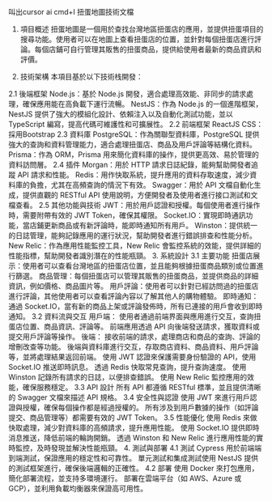 叫出cursor ai cmd+I
扭蛋地圖技術文檔
1. 項目概述
扭蛋地圖是一個用於查找台灣地區扭蛋店的應用，並提供扭蛋項目的搜尋功能。使用者可以在地圖上查看扭蛋店的位置，並針對每個扭蛋店進行評論。每個店鋪可自行管理其販售的扭蛋商品，提供給使用者最新的商品資訊和評價。

2. 技術架構
本項目基於以下技術栈開發：

2.1 後端框架
Node.js：基於 Node.js 開發，適合處理高效能、非同步的請求處理，確保應用能在高負載下運行流暢。
NestJS：作為 Node.js 的一個進階框架，NestJS 提供了強大的模組化設計、依賴注入以及自動化測試功能，並以 TypeScript 編寫，提高代碼可維護性和可擴展性。
2.2 前端框架
ReactJS
CSS：採用Bootstrap
2.3 資料庫
PostgreSQL：作為關聯型資料庫，PostgreSQL 提供強大的查詢和資料管理能力，適合處理扭蛋店、商品及用戶評論等結構化資料。
Prisma：作為 ORM，Prisma 用來簡化資料庫的操作，提供更高效、易於管理的資料訪問層。
2.4 插件
Morgan：用於 HTTP 請求日誌紀錄，能夠幫助開發者追蹤 API 請求和性能。
Redis：用作快取系統，提升應用的資料存取速度，減少資料庫的負擔，尤其在高頻查詢的情況下有效。
Swagger：用於 API 文檔自動化生成，提供直觀的 RESTful API 使用說明，方便開發者及使用者進行接口測試和文檔查看。
2.5 其他功能與技術
JWT：用於用戶認證和授權。每個使用者進行操作時，需要附帶有效的 JWT Token，確保其權限。
Socket.IO：實現即時通訊功能，當店鋪更新商品或有新評論時，能即時通知所有用戶。
Winston：提供統一的日誌管理，能夠記錄應用的運行狀況，幫助開發者進行錯誤排查和性能分析。
New Relic：作為應用性能監控工具，New Relic 會監控系統的效能，提供詳細的性能指標，幫助開發者識別潛在的性能瓶頸。
3. 系統設計
3.1 主要功能
扭蛋店展示：使用者可以查看台灣地區的扭蛋店位置，並且能夠根據扭蛋商品類別或位置進行篩選。
商品管理：每個扭蛋店可以管理其販售的扭蛋商品，並提供商品的詳細資訊，例如價格、商品圖片等。
用戶評論：使用者可以針對已經訪問過的扭蛋店進行評論，其他使用者可以查看評論內容以了解其他人的購物體驗。
即時通知：通過 Socket.IO，當有新的商品上架或評論發佈時，所有已連接的用戶會收到即時通知。
3.2 資料流與交互
用戶端：
使用者通過前端界面與應用進行交互，查詢扭蛋店位置、商品資訊、評論等。
前端應用透過 API 向後端發送請求，獲取資料或提交用戶評論等操作。
後端：
接收前端的請求，處理商店和商品的查詢、評論的增刪改查等功能。
後端與資料庫進行交互，存取商店資料、商品資料、用戶評論等，並將處理結果返回前端。
使用 JWT 認證來保護需要身份驗證的 API，使用 Socket.IO 推送即時訊息。
透過 Redis 快取常見查詢，提升查詢速度。
使用 Winston 記錄所有請求的日誌，以便排查錯誤。
使用 New Relic 監控應用的效能，確保服務穩定。
3.3 API 設計
所有 API 都遵循 RESTful 標準，並且提供清晰的 Swagger 文檔來描述 API 規格。
3.4 安全性與認證
使用 JWT 來進行用戶認證與授權，確保每個操作都是經過授權的。
所有涉及到用戶數據的操作（如評論提交、商品管理等）都需要有效的 JWT Token。
3.5 性能優化
使用 Redis 來做快取處理，減少對資料庫的高頻請求，提升應用性能。
使用 Socket.IO 提供即時消息推送，降低前端的輪詢開銷。
透過 Winston 和 New Relic 進行應用性能的實時監控，及時發現並解決性能瓶頸。
4. 測試與部署
4.1 測試
Cypress 用於前端端到端測試，保證應用的穩定性和可靠性。
單元測試和集成測試使用 NestJS 提供的測試框架進行，確保後端邏輯的正確性。
4.2 部署
使用 Docker 來打包應用，簡化部署流程，並支持多環境運行。
部署在雲端平台（如 AWS、Azure 或 GCP），並利用負載均衡器來保證高可用性。
